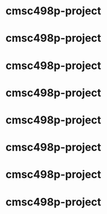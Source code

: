 # cmsc498p-project
# cmsc498p-project
# cmsc498p-project
# cmsc498p-project
# cmsc498p-project
# cmsc498p-project
# cmsc498p-project
# cmsc498p-project
